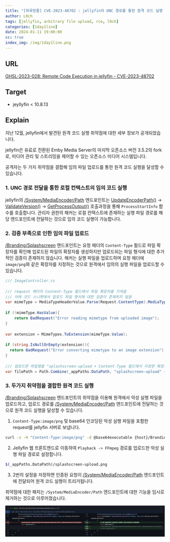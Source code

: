 ```yaml
---
title: "[하루한줄] CVE-2023-48702 : jellyfin의 UNC 경로를 통한 원격 코드 실행 취약점"
author: L0ch
tags: [jellyfin, arbitrary file upload, rce, l0ch]
categories: [1day1line]
date: 2024-01-11 19:00:00
cc: true
index_img: /img/1day1line.png
---
```



## URL

[GHSL-2023-028: Remote Code Execution in jellyfin - CVE-2023-48702](https://securitylab.github.com/advisories/GHSL-2023-028_jellyfin/)

## Target

- jeyllyfin < 10.8.13

## Explain

지난 12월, jellyfin에서 발견된 원격 코드 실행 취약점에 대한 세부 정보가 공개되었습니다.

jellyfin은 유료로 전환된 Emby Media Server의 마지막 오픈소스 버전 3.5.2의 fork로, 미디어 관리 및 스트리밍을 제어할 수 있는 오픈소스 미디어 시스템입니다. 

공격자는 두 가지 취약점을 결합해 임의 파일 업로드를 통한 원격 코드 실행을 달성할 수 있습니다.

### 1. UNC 경로 전달을 통한 로컬 컨텍스트의 임의 코드 실행

jellyfin의 [/System/MediaEncoder/Path](https://github.com/jellyfin/jellyfin/blob/1c72a8e0068fec8045884fa386a67c90a364ee0a/Jellyfin.Api/Controllers/ConfigurationController.cs#L130) 엔드포인트는 [UpdateEncoderPath()](https://github.com/jellyfin/jellyfin/blob/master/MediaBrowser.MediaEncoding/Encoder/MediaEncoder.cs#L239) →  [ValidateVersion()](https://github.com/jellyfin/jellyfin/blob/master/MediaBrowser.MediaEncoding/Encoder/EncoderValidator.cs#L174) → [GetProcessOutput()](https://github.com/jellyfin/jellyfin/blob/master/MediaBrowser.MediaEncoding/Encoder/EncoderValidator.cs#L554) 호출과정을 통해 `ProcessStartInfo` 함수를 호출합니다. 관리자 권한의 해커는 로컬 컨텍스트에 존재하는 실행 파일 경로를 해당 엔드포인트에 전달하는 것으로 임의 코드 실행이 가능합니다.

### 2. 검증 부족으로 인한 임의 파일 업로드

[/Branding/Splashscreen](https://github.com/jellyfin/jellyfin/blob/1c72a8e0068fec8045884fa386a67c90a364ee0a/Jellyfin.Api/Controllers/ImageController.cs#L1764) 엔드포인트는 요청 헤더의 `Content-Type` 필드로 파일 확장자를 확인해 업로드된 파일의 확장자를 생성하지만 업로드되는 파일 형식에 대한 추가적인 검증이 존재하지 않습니다. 해커는 실행 파일을 업로드하며 요청 헤더에 `image/png`와 같은 확장자를 지정하는 것으로 원격에서 임의의 실행 파일을 업로드할 수 있습니다.

```csharp
/// ImageController.cs

/// request 헤더의 Content-Type 필드에서 파일 확장자를 가져옴
/// 아래 코드 스니펫에서 업로드 파일 형식에 대한 검증이 존재하지 않음
var mimeType = MediaTypeHeaderValue.Parse(Request.ContentType).MediaType;

if (!mimeType.HasValue){
	return BadRequest("Error reading mimetype from uploaded image");
}

var extension = MimeTypes.ToExtension(mimeType.Value);

if (string.IsNullOrEmpty(extension)){
  return BadRequest("Error converting mimetype to an image extension");
}

/// 업로드한 파일명을 "splashscreen-upload + Content-Type 필드에서 지정한 확장자"로 변경
var filePath = Path.Combine(_appPaths.DataPath, "splashscreen-upload" + extension);
```

### 3. 두가지 취약점을 결합한 원격 코드 실행

[/Branding/Splashscreen](https://github.com/jellyfin/jellyfin/blob/1c72a8e0068fec8045884fa386a67c90a364ee0a/Jellyfin.Api/Controllers/ImageController.cs#L1764) 엔드포인트의 취약점을 이용해 원격에서 악성 실행 파일을 업로드하고, 업로드 경로를 [/System/MediaEncoder/Path](https://github.com/jellyfin/jellyfin/blob/1c72a8e0068fec8045884fa386a67c90a364ee0a/Jellyfin.Api/Controllers/ConfigurationController.cs#L130) 엔드포인트에 전달하는 것으로 원격 코드 실행을 달성할 수 있습니다.

1) `Content-Type:image/png` 및 base64 인코딩된 악성 실행 파일을 포함한 request를 jellyfin 서버로 보냅니다.

```bash
curl -v -H "Content-Type:image/png" -d @base64executable {host}/Branding/Splashscreen?api_key=<API KEY>.
```

2) Jellyfin 웹 프론트엔드로 이동하여 `Playback -> FFmpeg` 경로를 업로드한 악성 실행 파일 경로로 설정합니다.

```bash
$(_appPaths.DataPath)/splashscreen-upload.png
```

3) 2번의 설정을 저장하면 인증된 요청이 [/System/MediaEncoder/Path](https://github.com/jellyfin/jellyfin/blob/1c72a8e0068fec8045884fa386a67c90a364ee0a/Jellyfin.Api/Controllers/ConfigurationController.cs#L130) 엔드포인트에 전달되어 원격 코드 실행이 트리거됩니다.

취약점에 대한 패치는 `/System/MediaEncoder/Path` 엔드포인트에 대한 기능을 임시로 제거하는 것으로 이루어졌습니다.

![](./2024-01-11/image.png)